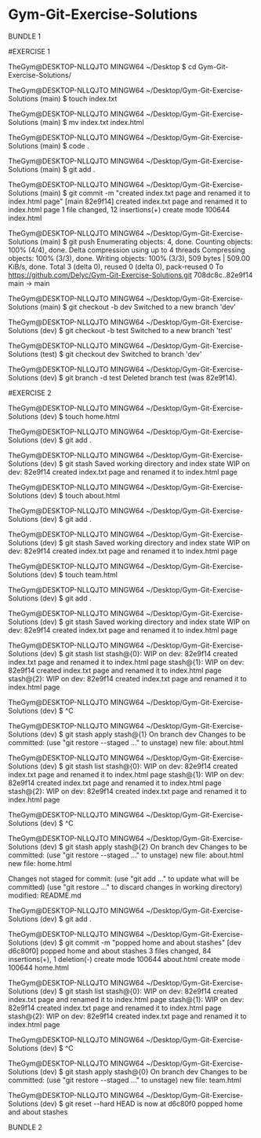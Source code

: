 # Gym-Git-Exercise-Solutions




BUNDLE 1

#EXERCISE 1

TheGym@DESKTOP-NLLQJTO MINGW64 ~/Desktop
$ cd Gym-Git-Exercise-Solutions/

TheGym@DESKTOP-NLLQJTO MINGW64 ~/Desktop/Gym-Git-Exercise-Solutions (main)
$ touch index.txt

TheGym@DESKTOP-NLLQJTO MINGW64 ~/Desktop/Gym-Git-Exercise-Solutions (main)
$ mv index.txt index.html

TheGym@DESKTOP-NLLQJTO MINGW64 ~/Desktop/Gym-Git-Exercise-Solutions (main)
$ code .

TheGym@DESKTOP-NLLQJTO MINGW64 ~/Desktop/Gym-Git-Exercise-Solutions (main)
$ git add .

TheGym@DESKTOP-NLLQJTO MINGW64 ~/Desktop/Gym-Git-Exercise-Solutions (main)
$ git commit -m "created index.txt page and renamed it to index.html page"
[main 82e9f14] created index.txt page and renamed it to index.html page
 1 file changed, 12 insertions(+)
 create mode 100644 index.html

TheGym@DESKTOP-NLLQJTO MINGW64 ~/Desktop/Gym-Git-Exercise-Solutions (main)
$ git push
Enumerating objects: 4, done.
Counting objects: 100% (4/4), done.
Delta compression using up to 4 threads
Compressing objects: 100% (3/3), done.
Writing objects: 100% (3/3), 509 bytes | 509.00 KiB/s, done.
Total 3 (delta 0), reused 0 (delta 0), pack-reused 0
To https://github.com/Delyc/Gym-Git-Exercise-Solutions.git
   708dc8c..82e9f14  main -> main

TheGym@DESKTOP-NLLQJTO MINGW64 ~/Desktop/Gym-Git-Exercise-Solutions (main)
$ git checkout -b dev
Switched to a new branch 'dev'

TheGym@DESKTOP-NLLQJTO MINGW64 ~/Desktop/Gym-Git-Exercise-Solutions (dev)
$ git checkout -b test
Switched to a new branch 'test'

TheGym@DESKTOP-NLLQJTO MINGW64 ~/Desktop/Gym-Git-Exercise-Solutions (test)
$ git checkout dev
Switched to branch 'dev'

TheGym@DESKTOP-NLLQJTO MINGW64 ~/Desktop/Gym-Git-Exercise-Solutions (dev)
$ git branch -d test
Deleted branch test (was 82e9f14).



#EXERCISE 2


TheGym@DESKTOP-NLLQJTO MINGW64 ~/Desktop/Gym-Git-Exercise-Solutions (dev)
$ touch home.html

TheGym@DESKTOP-NLLQJTO MINGW64 ~/Desktop/Gym-Git-Exercise-Solutions (dev)
$ git add .

TheGym@DESKTOP-NLLQJTO MINGW64 ~/Desktop/Gym-Git-Exercise-Solutions (dev)
$ git stash
Saved working directory and index state WIP on dev: 82e9f14 created index.txt page and renamed it to index.html page

TheGym@DESKTOP-NLLQJTO MINGW64 ~/Desktop/Gym-Git-Exercise-Solutions (dev)
$ touch about.html

TheGym@DESKTOP-NLLQJTO MINGW64 ~/Desktop/Gym-Git-Exercise-Solutions (dev)
$ git add .

TheGym@DESKTOP-NLLQJTO MINGW64 ~/Desktop/Gym-Git-Exercise-Solutions (dev)
$ git stash
Saved working directory and index state WIP on dev: 82e9f14 created index.txt page and renamed it to index.html page

TheGym@DESKTOP-NLLQJTO MINGW64 ~/Desktop/Gym-Git-Exercise-Solutions (dev)
$ touch team.html

TheGym@DESKTOP-NLLQJTO MINGW64 ~/Desktop/Gym-Git-Exercise-Solutions (dev)
$ git add .

TheGym@DESKTOP-NLLQJTO MINGW64 ~/Desktop/Gym-Git-Exercise-Solutions (dev)
$ git stash
Saved working directory and index state WIP on dev: 82e9f14 created index.txt page and renamed it to index.html page

TheGym@DESKTOP-NLLQJTO MINGW64 ~/Desktop/Gym-Git-Exercise-Solutions (dev)
$ git stash list
stash@{0}: WIP on dev: 82e9f14 created index.txt page and renamed it to index.html page
stash@{1}: WIP on dev: 82e9f14 created index.txt page and renamed it to index.html page
stash@{2}: WIP on dev: 82e9f14 created index.txt page and renamed it to index.html page

TheGym@DESKTOP-NLLQJTO MINGW64 ~/Desktop/Gym-Git-Exercise-Solutions (dev)
$ ^C

TheGym@DESKTOP-NLLQJTO MINGW64 ~/Desktop/Gym-Git-Exercise-Solutions (dev)
$ git stash apply stash@{1}
On branch dev
Changes to be committed:
  (use "git restore --staged <file>..." to unstage)
        new file:   about.html


TheGym@DESKTOP-NLLQJTO MINGW64 ~/Desktop/Gym-Git-Exercise-Solutions (dev)
$ git stash list
stash@{0}: WIP on dev: 82e9f14 created index.txt page and renamed it to index.html page
stash@{1}: WIP on dev: 82e9f14 created index.txt page and renamed it to index.html page
stash@{2}: WIP on dev: 82e9f14 created index.txt page and renamed it to index.html page

TheGym@DESKTOP-NLLQJTO MINGW64 ~/Desktop/Gym-Git-Exercise-Solutions (dev)
$ ^C

TheGym@DESKTOP-NLLQJTO MINGW64 ~/Desktop/Gym-Git-Exercise-Solutions (dev)
$ git stash apply stash@{2}
On branch dev
Changes to be committed:
  (use "git restore --staged <file>..." to unstage)
        new file:   about.html
        new file:   home.html

Changes not staged for commit:
  (use "git add <file>..." to update what will be committed)
  (use "git restore <file>..." to discard changes in working directory)
        modified:   README.md


TheGym@DESKTOP-NLLQJTO MINGW64 ~/Desktop/Gym-Git-Exercise-Solutions (dev)
$ git add .

TheGym@DESKTOP-NLLQJTO MINGW64 ~/Desktop/Gym-Git-Exercise-Solutions (dev)
$ git commit -m "popped home and about stashes"
[dev d6c80f0] popped home and about stashes
 3 files changed, 84 insertions(+), 1 deletion(-)
 create mode 100644 about.html
 create mode 100644 home.html

TheGym@DESKTOP-NLLQJTO MINGW64 ~/Desktop/Gym-Git-Exercise-Solutions (dev)
$ git stash list
stash@{0}: WIP on dev: 82e9f14 created index.txt page and renamed it to index.html page
stash@{1}: WIP on dev: 82e9f14 created index.txt page and renamed it to index.html page
stash@{2}: WIP on dev: 82e9f14 created index.txt page and renamed it to index.html page

TheGym@DESKTOP-NLLQJTO MINGW64 ~/Desktop/Gym-Git-Exercise-Solutions (dev)
$ ^C

TheGym@DESKTOP-NLLQJTO MINGW64 ~/Desktop/Gym-Git-Exercise-Solutions (dev)
$ git stash apply stash@{0}
On branch dev
Changes to be committed:
  (use "git restore --staged <file>..." to unstage)
        new file:   team.html


TheGym@DESKTOP-NLLQJTO MINGW64 ~/Desktop/Gym-Git-Exercise-Solutions (dev)
$ git reset --hard
HEAD is now at d6c80f0 popped home and about stashes






BUNDLE 2